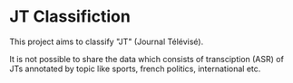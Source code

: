 # JT Classifiction

This project aims to classify "JT" (Journal Télévisé). 

It is not possible to share the data which consists of transciption (ASR) of JTs 
annotated by topic like sports, french politics, international etc. 



